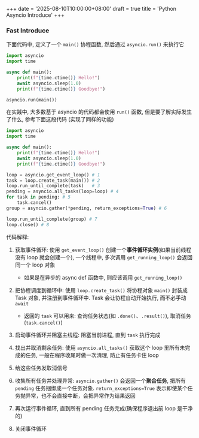 +++
date = '2025-08-10T10:00:00+08:00'
draft = true
title = 'Python Asyncio Introduce'
+++

### Fast Introduce
下面代码中, 定义了一个 `main()` 协程函数, 然后通过 `asyncio.run()` 来执行它
```Python
import asyncio
import time

async def main():
    print(f"{time.ctime()} Hello!")
    await asyncio.sleep(1.0)
    print(f"{time.ctime()} Goodbye!")

asyncio.run(main())
```
在实践中, 大多数基于 asyncio 的代码都会使用 `run()` 函数, 但是要了解实际发生了什么, 参考下面这段代码 (实现了同样的功能)
```Python
import asyncio
import time

async def main():
    print(f"{time.ctime()} Hello!")
    await asyncio.sleep(1.0)
    print(f"{time.ctime()} Goodbye!")

loop = asyncio.get_event_loop() # 1
task = loop.create_task(main()) # 2
loop.run_until_complete(task)   # 3
pending = asyncio.all_tasks(loop=loop) # 4
for task in pending: # 5
    task.cancel()
group = asyncio.gather(*pending, return_exceptions=True) # 6

loop.run_until_complete(group) # 7
loop.close() # 8
```
代码解释:
1. 获取事件循环: 使用 `get_event_loop()` 创建一个**事件循环实例**(如果当前线程没有 loop 就会创建一个), 一个线程中, 多次调用 `get_running_loop()` 会返回同一个 loop 对象  
    - 如果是在异步的 async def 函数中, 则应该调用 `get_running_loop()`

2. 把协程调度到循环中: 使用 `loop.create_task()` 将协程对象 `main()` 封装成 Task 对象, 并注册到事件循环中. Task 会让协程自动开始执行, 而不必手动 `await`  
    - 返回的 `task` 可以用来: 查询任务状态(如 `.done()`、`.result()`), 取消任务(`task.cancel()`)

3. 启动事件循环并阻塞主线程: 阻塞当前进程, 直到 `task` 执行完成

4. 找出并取消剩余任务: 使用 `asyncio.all_tasks()` 获取这个 loop 里所有未完成的任务, 一般在程序收尾时做一次清理, 防止有任务卡住 loop

5. 给这些任务发取消信号

6. 收集所有任务并处理异常: `asyncio.gather()` 会返回一个**聚合任务**, 把所有 `pending` 任务捆绑成一个任务对象. `return_exceptions=True` 表示即使某个任务抛异常，也不会直接中断，会把异常作为结果返回

7. 再次运行事件循环, 直到所有 pending 任务完成(确保程序退出前 loop 是干净的)

8. 关闭事件循环
